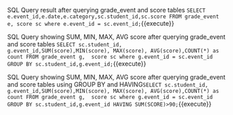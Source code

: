 SQL Query result after querying grade_event and score tables `SELECT e.event_id,e.date,e.category,sc.student_id,sc.score FROM grade_event e, score sc where e.event_id = sc.event_id;`{{execute}}

SQL Query showing SUM, MIN, MAX, AVG score after querying grade_event and score tables `SELECT sc.student_id, g.event_id,SUM(score),MIN(score), MAX(score), AVG(score),COUNT(*) as count FROM grade_event g,  score sc where g.event_id = sc.event_id GROUP BY sc.student_id,g.event_id;`{{execute}}

SQL Query showing SUM, MIN, MAX, AVG score after querying grade_event and score tables using GROUP BY and HAVING`SELECT sc.student_id, g.event_id,SUM(score),MIN(score), MAX(score), AVG(score),COUNT(*) as count FROM grade_event g,  score sc where g.event_id = sc.event_id GROUP BY sc.student_id,g.event_id HAVING SUM(SCORE)>90;`{{execute}}

